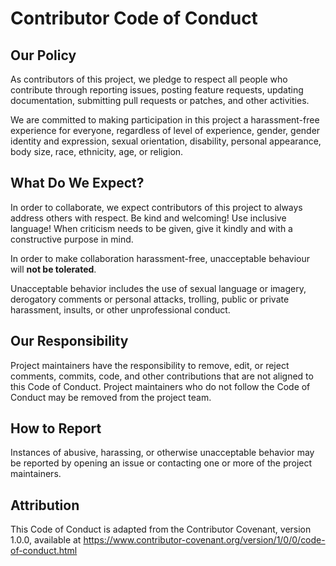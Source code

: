 
# Contributor Code of Conduct

## Our Policy

As contributors of this project, we pledge to respect all people who contribute through reporting issues, posting feature requests, updating documentation, submitting pull requests or patches, and other activities.

We are committed to making participation in this project a harassment-free experience for everyone, regardless of level of experience, gender, gender identity and expression, sexual orientation, disability, personal appearance, body size, race, ethnicity, age, or religion.

## What Do We Expect?

In order to collaborate, we expect contributors of this project to always address others with respect. Be kind and welcoming! Use inclusive language! When criticism needs to be given, give it kindly and with a constructive purpose in mind. 

In order to make collaboration harassment-free, unacceptable behaviour will **not be tolerated**. 

Unacceptable behavior includes the use of sexual language or imagery, derogatory comments or personal attacks, trolling, public or private harassment, insults, or other unprofessional conduct.

## Our Responsibility

Project maintainers have the responsibility to remove, edit, or reject comments, commits, code, and other contributions that are not aligned to this Code of Conduct. Project maintainers who do not follow the Code of Conduct may be removed from the project team.

## How to Report

Instances of abusive, harassing, or otherwise unacceptable behavior may be reported by opening an issue or contacting one or more of the project maintainers.

## Attribution

This Code of Conduct is adapted from the Contributor Covenant, version 1.0.0, available at https://www.contributor-covenant.org/version/1/0/0/code-of-conduct.html